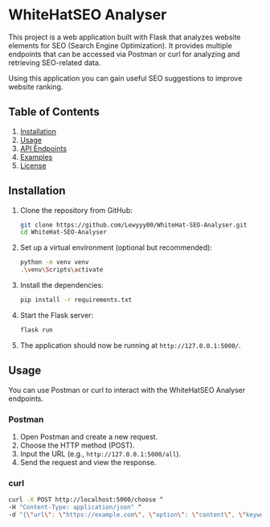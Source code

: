 # WhiteHatSEO Analyser

This project is a web application built with Flask that analyzes website elements for SEO (Search Engine Optimization). It provides multiple endpoints that can be accessed via Postman or curl for analyzing and retrieving SEO-related data. 

Using this application you can gain useful SEO suggestions to improve website ranking.

## Table of Contents

1. [Installation](#installation)
2. [Usage](#usage)
3. [API Endpoints](#api-endpoints)
4. [Examples](#examples)
5. [License](#license)

## Installation

1. Clone the repository from GitHub:
    ```bash
    git clone https://github.com/Lewyyy00/WhiteHat-SEO-Analyser.git
    cd WhiteHat-SEO-Analyser
    ```

2. Set up a virtual environment (optional but recommended):
    ```bash
    python -m venv venv
    .\venv\Scripts\activate
    ```

3. Install the dependencies:
    ```bash
    pip install -r requirements.txt
    ```

4. Start the Flask server:
    ```bash
    flask run
    ```

5. The application should now be running at `http://127.0.0.1:5000/`.

## Usage

You can use Postman or curl to interact with the WhiteHatSEO Analyser endpoints.

### Postman

1. Open Postman and create a new request.
2. Choose the HTTP method (POST).
3. Input the URL (e.g., `http://127.0.0.1:5000/all`).
4. Send the request and view the response.

### curl

```bash
curl -X POST http://localhost:5000/choose ^
-H "Content-Type: application/json" ^
-d "{\"url\": \"https://example.com\", \"option\": \"content\", \"keywords\": \"example keyword\"}"